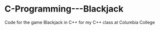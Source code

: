 # C-Programming---Blackjack
Code for the game Blackjack in C++ for my C++ class at Columbia College
